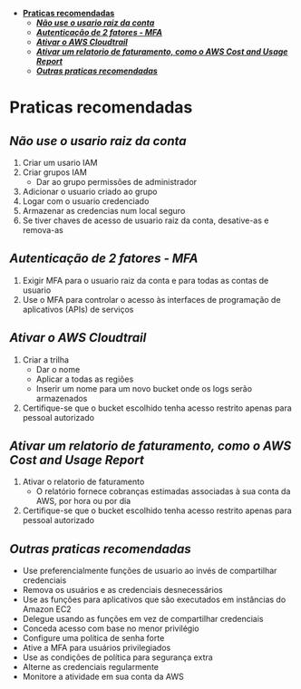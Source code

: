 - [**Praticas recomendadas**](#praticas-recomendadas)
  - [**_Não use o usario raiz da conta_**](#não-use-o-usario-raiz-da-conta)
  - [**_Autenticação de 2 fatores - MFA_**](#autenticação-de-2-fatores---mfa)
  - [**_Ativar o AWS Cloudtrail_**](#ativar-o-aws-cloudtrail)
  - [**_Ativar um relatorio de faturamento, como o AWS Cost and Usage Report_**](#ativar-um-relatorio-de-faturamento-como-o-aws-cost-and-usage-report)
  - [**_Outras praticas recomendadas_**](#outras-praticas-recomendadas)

# **Praticas recomendadas**

## **_Não use o usario raiz da conta_**

1. Criar um usario IAM
2. Criar grupos IAM
   - Dar ao grupo permissões de administrador
3. Adicionar o usuario criado ao grupo
4. Logar com o usuario credenciado
5. Armazenar as credencias num local seguro
6. Se tiver chaves de acesso de usuario raiz da conta, desative-as e remova-as

## **_Autenticação de 2 fatores - MFA_**

1. Exigir MFA para o usuario raiz da conta e para todas as contas de usuario
2. Use o MFA para controlar o acesso às interfaces de programação de aplicativos (APIs) de serviços

## **_Ativar o AWS Cloudtrail_**

1. Criar a trilha
   - Dar o nome
   - Aplicar a todas as regiões
   - Inserir um nome para um novo bucket onde os logs serão armazenados
2. Certifique-se que o bucket escolhido tenha acesso restrito apenas para pessoal autorizado

## **_Ativar um relatorio de faturamento, como o AWS Cost and Usage Report_**

1. Ativar o relatorio de faturamento
   - O relatório fornece cobranças estimadas associadas à sua conta da AWS, por hora ou por dia
2. Certifique-se que o bucket escolhido tenha acesso restrito apenas para pessoal autorizado

## **_Outras praticas recomendadas_**

- Use preferencialmente funções de usuario ao invés de compartilhar credenciais
- Remova os usuários e as credenciais desnecessários
- Use as funções para aplicativos que são executados em instâncias do Amazon EC2
- Delegue usando as funções em vez de compartilhar credenciais
- Conceda acesso com base no menor privilégio
- Configure uma política de senha forte
- Ative a MFA para usuários privilegiados
- Use as condições de política para segurança extra
- Alterne as credenciais regularmente
- Monitore a atividade em sua conta da AWS
